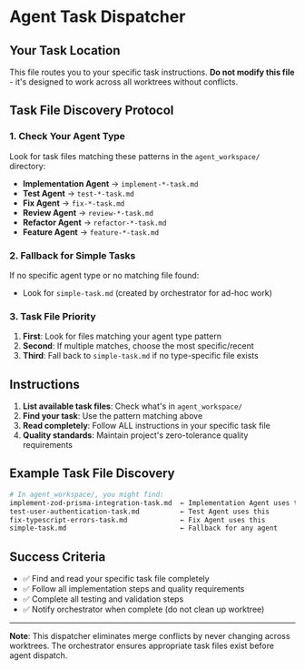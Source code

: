 # Agent Task Dispatcher

## Your Task Location

This file routes you to your specific task instructions. **Do not modify this file** - it's designed to work across all worktrees without conflicts.

## Task File Discovery Protocol

### 1. Check Your Agent Type
Look for task files matching these patterns in the `agent_workspace/` directory:

- **Implementation Agent** → `implement-*-task.md`
- **Test Agent** → `test-*-task.md` 
- **Fix Agent** → `fix-*-task.md`
- **Review Agent** → `review-*-task.md`
- **Refactor Agent** → `refactor-*-task.md`
- **Feature Agent** → `feature-*-task.md`

### 2. Fallback for Simple Tasks
If no specific agent type or no matching file found:
- Look for `simple-task.md` (created by orchestrator for ad-hoc work)

### 3. Task File Priority
1. **First**: Look for files matching your agent type pattern
2. **Second**: If multiple matches, choose the most specific/recent
3. **Third**: Fall back to `simple-task.md` if no type-specific file exists

## Instructions

1. **List available task files**: Check what's in `agent_workspace/`
2. **Find your task**: Use the pattern matching above
3. **Read completely**: Follow ALL instructions in your specific task file
4. **Quality standards**: Maintain project's zero-tolerance quality requirements

## Example Task File Discovery

```bash
# In agent_workspace/, you might find:
implement-zod-prisma-integration-task.md  ← Implementation Agent uses this
test-user-authentication-task.md          ← Test Agent uses this  
fix-typescript-errors-task.md             ← Fix Agent uses this
simple-task.md                            ← Fallback for any agent
```

## Success Criteria

- ✅ Find and read your specific task file completely
- ✅ Follow all implementation steps and quality requirements
- ✅ Complete all testing and validation steps
- ✅ Notify orchestrator when complete (do not clean up worktree)

---

**Note**: This dispatcher eliminates merge conflicts by never changing across worktrees. The orchestrator ensures appropriate task files exist before agent dispatch.